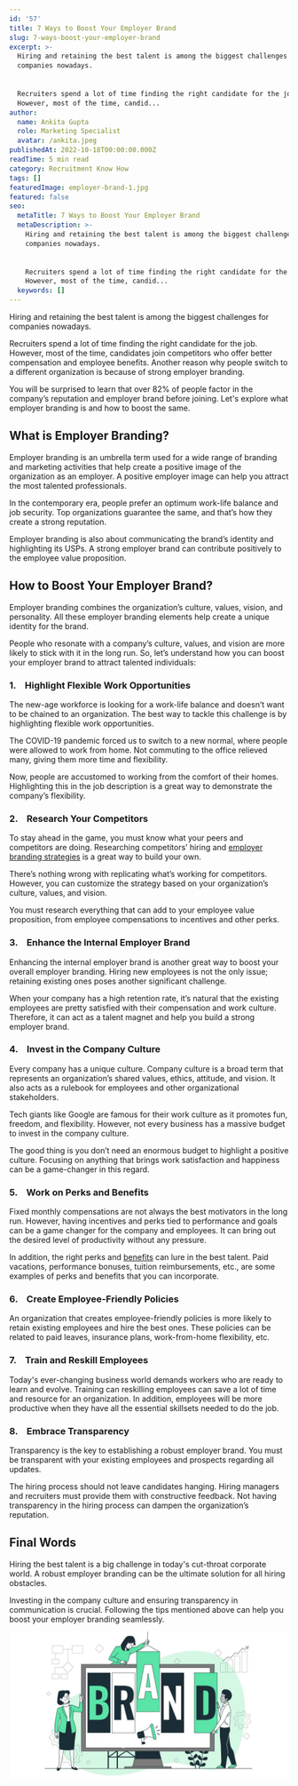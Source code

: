 ```yaml
---
id: '57'
title: 7 Ways to Boost Your Employer Brand
slug: 7-ways-boost-your-employer-brand
excerpt: >-
  Hiring and retaining the best talent is among the biggest challenges for
  companies nowadays.


  Recruiters spend a lot of time finding the right candidate for the job.
  However, most of the time, candid...
author:
  name: Ankita Gupta
  role: Marketing Specialist
  avatar: /ankita.jpeg
publishedAt: 2022-10-18T00:00:00.000Z
readTime: 5 min read
category: Recruitment Know How
tags: []
featuredImage: employer-brand-1.jpg
featured: false
seo:
  metaTitle: 7 Ways to Boost Your Employer Brand
  metaDescription: >-
    Hiring and retaining the best talent is among the biggest challenges for
    companies nowadays.


    Recruiters spend a lot of time finding the right candidate for the job.
    However, most of the time, candid...
  keywords: []
---
```


Hiring and retaining the best talent is among the biggest challenges for companies nowadays.

Recruiters spend a lot of time finding the right candidate for the job. However, most of the time, candidates join competitors who offer better compensation and employee benefits. Another reason why people switch to a different organization is because of strong employer branding.

<!--more-->

You will be surprised to learn that over 82% of people factor in the company’s reputation and employer brand before joining. Let's explore what employer branding is and how to boost the same.

## What is Employer Branding?

Employer branding is an umbrella term used for a wide range of branding and marketing activities that help create a positive image of the organization as an employer. A positive employer image can help you attract the most talented professionals.

In the contemporary era, people prefer an optimum work-life balance and job security. Top organizations guarantee the same, and that’s how they create a strong reputation.

Employer branding is also about communicating the brand’s identity and highlighting its USPs. A strong employer brand can contribute positively to the employee value proposition.

## How to Boost Your Employer Brand?

Employer branding combines the organization’s culture, values, vision, and personality. All these employer branding elements help create a unique identity for the brand.

People who resonate with a company’s culture, values, and vision are more likely to stick with it in the long run. So, let’s understand how you can boost your employer brand to attract talented individuals:

### 1.    Highlight Flexible Work Opportunities

The new-age workforce is looking for a work-life balance and doesn’t want to be chained to an organization. The best way to tackle this challenge is by highlighting flexible work opportunities.

The COVID-19 pandemic forced us to switch to a new normal, where people were allowed to work from home. Not commuting to the office relieved many, giving them more time and flexibility.

Now, people are accustomed to working from the comfort of their homes. Highlighting this in the job description is a great way to demonstrate the company’s flexibility.

### 2.    Research Your Competitors  

To stay ahead in the game, you must know what your peers and competitors are doing. Researching competitors’ hiring and [employer branding strategies](https://www.thetalentpool.ai/blogs/how-build-talent-mobility-plan-and-benefits-it/) is a great way to build your own.

There’s nothing wrong with replicating what’s working for competitors. However, you can customize the strategy based on your organization’s culture, values, and vision.

You must research everything that can add to your employee value proposition, from employee compensations to incentives and other perks.

### 3.    Enhance the Internal Employer Brand

Enhancing the internal employer brand is another great way to boost your overall employer branding. Hiring new employees is not the only issue; retaining existing ones poses another significant challenge.

When your company has a high retention rate, it’s natural that the existing employees are pretty satisfied with their compensation and work culture. Therefore, it can act as a talent magnet and help you build a strong employer brand.

### 4.    Invest in the Company Culture

Every company has a unique culture. Company culture is a broad term that represents an organization’s shared values, ethics, attitude, and vision. It also acts as a rulebook for employees and other organizational stakeholders.

Tech giants like Google are famous for their work culture as it promotes fun, freedom, and flexibility. However, not every business has a massive budget to invest in the company culture.

The good thing is you don’t need an enormous budget to highlight a positive culture. Focusing on anything that brings work satisfaction and happiness can be a game-changer in this regard.

### 5.    Work on Perks and Benefits

Fixed monthly compensations are not always the best motivators in the long run. However, having incentives and perks tied to performance and goals can be a game changer for the company and employees. It can bring out the desired level of productivity without any pressure.

In addition, the right perks and [benefits](https://www.thetalentpool.ai/recruitment-management-software-benefits/) can lure in the best talent. Paid vacations, performance bonuses, tuition reimbursements, etc., are some examples of perks and benefits that you can incorporate.

### 6.    Create Employee-Friendly Policies

An organization that creates employee-friendly policies is more likely to retain existing employees and hire the best ones. These policies can be related to paid leaves, insurance plans, work-from-home flexibility, etc.

### 7.    Train and Reskill Employees

Today's ever-changing business world demands workers who are ready to learn and evolve. Training can reskilling employees can save a lot of time and resource for an organization. In addition, employees will be more productive when they have all the essential skillsets needed to do the job.

### 8.    Embrace Transparency

Transparency is the key to establishing a robust employer brand. You must be transparent with your existing employees and prospects regarding all updates.

The hiring process should not leave candidates hanging. Hiring managers and recruiters must provide them with constructive feedback. Not having transparency in the hiring process can dampen the organization’s reputation.

## Final Words

Hiring the best talent is a big challenge in today's cut-throat corporate world. A robust employer branding can be the ultimate solution for all hiring obstacles.

Investing in the company culture and ensuring transparency in communication is crucial. Following the tips mentioned above can help you boost your employer branding seamlessly.

![employer-brand](images/employer-brand-1-1024x536.jpg)
